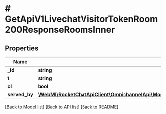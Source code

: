 # # GetApiV1LivechatVisitorTokenRoom200ResponseRoomsInner

## Properties

Name | Type | Description | Notes
------------ | ------------- | ------------- | -------------
**_id** | **string** |  | [optional]
**t** | **string** |  | [optional]
**cl** | **bool** |  | [optional]
**served_by** | [**\WebMI\RocketChatApiClient\OmnichannelApi\Model\GetApiV1LivechatRooms200ResponseRoomsInnerServedBy**](GetApiV1LivechatRooms200ResponseRoomsInnerServedBy.md) |  | [optional]

[[Back to Model list]](../../README.md#models) [[Back to API list]](../../README.md#endpoints) [[Back to README]](../../README.md)
